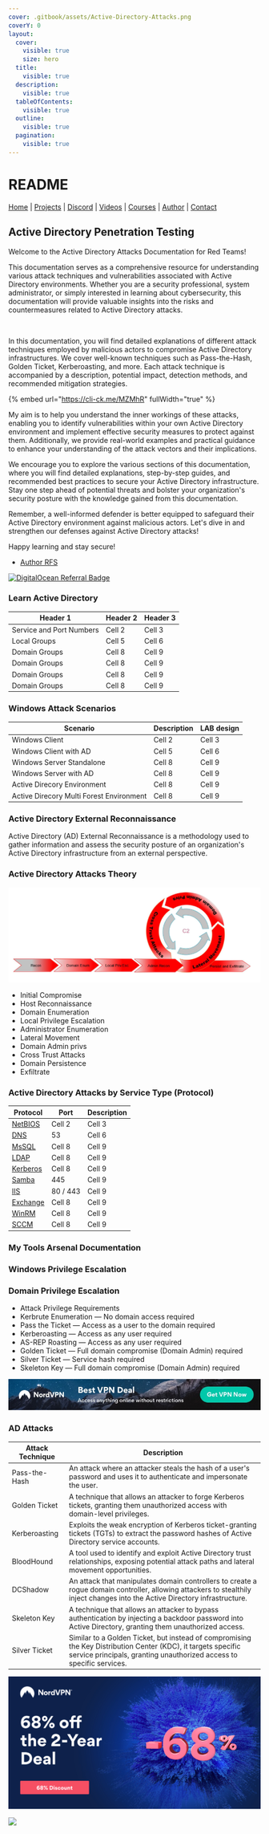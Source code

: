 ```yaml
---
cover: .gitbook/assets/Active-Directory-Attacks.png
coverY: 0
layout:
  cover:
    visible: true
    size: hero
  title:
    visible: true
  description:
    visible: true
  tableOfContents:
    visible: true
  outline:
    visible: true
  pagination:
    visible: true
---
```


# README

[Home](https://docs.ad-attacks.com) | [Projects](website/Projects.md) | [Discord](website/Discord.md) | [Videos](website/Videos.md) | [Courses](website/Courses.md) | [Author](website/Author.md) | [Contact](website/Contact.md)

## Active Directory Penetration Testing

Welcome to the Active Directory Attacks Documentation for Red Teams!

This documentation serves as a comprehensive resource for understanding various attack techniques and vulnerabilities associated with Active Directory environments. Whether you are a security professional, system administrator, or simply interested in learning about cybersecurity, this documentation will provide valuable insights into the risks and countermeasures related to Active Directory attacks.

&#x20;

<figure><img src="https://cdn.ad-attacks.com/Active-Directory-Attacks.png" alt=""><figcaption></figcaption></figure>

In this documentation, you will find detailed explanations of different attack techniques employed by malicious actors to compromise Active Directory infrastructures. We cover well-known techniques such as Pass-the-Hash, Golden Ticket, Kerberoasting, and more. Each attack technique is accompanied by a description, potential impact, detection methods, and recommended mitigation strategies.



{% embed url="https://cli-ck.me/MZMhR" fullWidth="true" %}

My aim is to help you understand the inner workings of these attacks, enabling you to identify vulnerabilities within your own Active Directory environment and implement effective security measures to protect against them. Additionally, we provide real-world examples and practical guidance to enhance your understanding of the attack vectors and their implications.

We encourage you to explore the various sections of this documentation, where you will find detailed explanations, step-by-step guides, and recommended best practices to secure your Active Directory infrastructure. Stay one step ahead of potential threats and bolster your organization's security posture with the knowledge gained from this documentation.

Remember, a well-informed defender is better equipped to safeguard their Active Directory environment against malicious actors. Let's dive in and strengthen our defenses against Active Directory attacks!

Happy learning and stay secure!

* [Author RFS](https://author.popdocs.net/)

[![DigitalOcean Referral Badge](https://web-platforms.sfo2.cdn.digitaloceanspaces.com/WWW/Badge%201.svg)](https://www.digitalocean.com/?refcode=80711421238a\&utm\_campaign=Referral\_Invite\&utm\_medium=Referral\_Program\&utm\_source=badge)

### Learn Active Directory

| Header 1                 | Header 2 | Header 3 |
| ------------------------ | -------- | -------- |
| Service and Port Numbers | Cell 2   | Cell 3   |
| Local Groups             | Cell 5   | Cell 6   |
| Domain Groups            | Cell 8   | Cell 9   |
| Domain Groups            | Cell 8   | Cell 9   |
| Domain Groups            | Cell 8   | Cell 9   |
| Domain Groups            | Cell 8   | Cell 9   |

### Windows Attack Scenarios

| Scenario                                 | Description | LAB design |
| ---------------------------------------- | ----------- | ---------- |
| Windows Client                           | Cell 2      | Cell 3     |
| Windows Client with AD                   | Cell 5      | Cell 6     |
| Windows Server Standalone                | Cell 8      | Cell 9     |
| Windows Server with AD                   | Cell 8      | Cell 9     |
| Active Direcory Environment              | Cell 8      | Cell 9     |
| Active Direcory Multi Forest Environment | Cell 8      | Cell 9     |

### Active Directory External Reconnaissance

Active Directory (AD) External Reconnaissance is a methodology used to gather information and assess the security posture of an organization's Active Directory infrastructure from an external perspective.

### Active Directory Attacks Theory

![Alt text](image.png)

* Initial Compromise
* Host Reconnaissance
* Domain Enumeration
* Local Privilege Escalation
* Administrator Enumeration
* Lateral Movement
* Domain Admin privs
* Cross Trust Attacks
* Domain Persistence
* Exfiltrate

### Active Directory Attacks by Service Type (Protocol)

| Protocol                      | Port     | Description |
| ----------------------------- | -------- | ----------- |
| [NetBIOS](broken-reference)   | Cell 2   | Cell 3      |
| [DNS](DNS/index.md)           | 53       | Cell 6      |
| [MsSQL](MSSQL/index.md)       | Cell 8   | Cell 9      |
| [LDAP](LDAP/index.md)         | Cell 8   | Cell 9      |
| [Kerberos](Kerberos/index.md) | Cell 8   | Cell 9      |
| [Samba](Samba/index.md)       | 445      | Cell 9      |
| [IIS](IIS/index.md)           | 80 / 443 | Cell 9      |
| [Exchange](Exchange/index.md) | Cell 8   | Cell 9      |
| [WinRM](WinRM/index.md)       | Cell 8   | Cell 9      |
| [SCCM](SCCM/index.md)         | Cell 8   | Cell 9      |

### My Tools Arsenal Documentation

### Windows Privilege Escalation

### Domain Privilege Escalation

* Attack Privilege Requirements
* Kerbrute Enumeration — No domain access required
* Pass the Ticket — Access as a user to the domain required
* Kerberoasting — Access as any user required
* AS-REP Roasting — Access as any user required
* Golden Ticket — Full domain compromise (Domain Admin) required
* Silver Ticket — Service hash required
* Skeleton Key — Full domain compromise (Domain Admin) required

[![NordVPN deal](website/img/NordVPN02.jpeg)](https://nordvpn.sjv.io/c/3259613/976012/7452)

### AD Attacks

| Attack Technique | Description                                                                                                                                                                           |
| ---------------- | ------------------------------------------------------------------------------------------------------------------------------------------------------------------------------------- |
| Pass-the-Hash    | An attack where an attacker steals the hash of a user's password and uses it to authenticate and impersonate the user.                                                                |
| Golden Ticket    | A technique that allows an attacker to forge Kerberos tickets, granting them unauthorized access with domain-level privileges.                                                        |
| Kerberoasting    | Exploits the weak encryption of Kerberos ticket-granting tickets (TGTs) to extract the password hashes of Active Directory service accounts.                                          |
| BloodHound       | A tool used to identify and exploit Active Directory trust relationships, exposing potential attack paths and lateral movement opportunities.                                         |
| DCShadow         | An attack that manipulates domain controllers to create a rogue domain controller, allowing attackers to stealthily inject changes into the Active Directory infrastructure.          |
| Skeleton Key     | A technique that allows an attacker to bypass authentication by injecting a backdoor password into Active Directory, granting them unauthorized access.                               |
| Silver Ticket    | Similar to a Golden Ticket, but instead of compromising the Key Distribution Center (KDC), it targets specific service principals, granting unauthorized access to specific services. |

[![NordVPN deal](website/img/NordVPN01.jpeg)](https://nordvpn.sjv.io/c/3259613/976012/7452)

![](https://youtu.be/zNzZ1PfUDNk)
